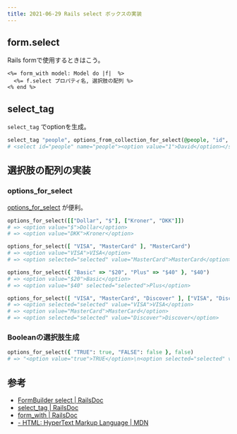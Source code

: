 ```yaml
---
title: 2021-06-29 Rails select ボックスの実装
---
```


## form.select

Rails formで使用するときはこう。

```erb
<%= form_with model: Model do |f|  %>
  <%= f.select プロパティ名, 選択肢の配列 %>
<% end %>
```

## select_tag


`select_tag` でoptionを生成。

```rb
select_tag "people", options_from_collection_for_select(@people, "id", "name")
# <select id="people" name="people"><option value="1">David</option></select>
```

## 選択肢の配列の実装

### options_for_select

[options_for_select](https://railsdoc.github.io/classes/ActionView/Helpers/FormOptionsHelper.html#method-i-options_for_select) が便利。

```rb
options_for_select([["Dollar", "$"], ["Kroner", "DKK"]])
# => <option value="$">Dollar</option>
# => <option value="DKK">Kroner</option>

options_for_select([ "VISA", "MasterCard" ], "MasterCard")
# => <option value="VISA">VISA</option>
# => <option selected="selected" value="MasterCard">MasterCard</option>

options_for_select({ "Basic" => "$20", "Plus" => "$40" }, "$40")
# => <option value="$20">Basic</option>
# => <option value="$40" selected="selected">Plus</option>

options_for_select([ "VISA", "MasterCard", "Discover" ], ["VISA", "Discover"])
# => <option selected="selected" value="VISA">VISA</option>
# => <option value="MasterCard">MasterCard</option>
# => <option selected="selected" value="Discover">Discover</option>
```

### Booleanの選択肢生成

```rb
options_for_select({ "TRUE": true, "FALSE": false }, false)
# => "<option value="true">TRUE</option>\n<option selected="selected" value="false">FALSE</option>"
```

## 参考

- [FormBuilder select \| RailsDoc](https://railsdoc.github.io/classes/ActionView/Helpers/FormBuilder.html#method-i-select)
- [select_tag \| RailsDoc](https://railsdoc.github.io/classes/ActionView/Helpers/FormTagHelper.html#method-i-select_tag)
- [form_with \| RailsDoc](https://railsdoc.github.io/5.2/classes/ActionView/Helpers/FormHelper.html#method-i-form_with)
- [<form> - HTML: HyperText Markup Language \| MDN](https://developer.mozilla.org/ja/docs/Web/HTML/Element/form)
